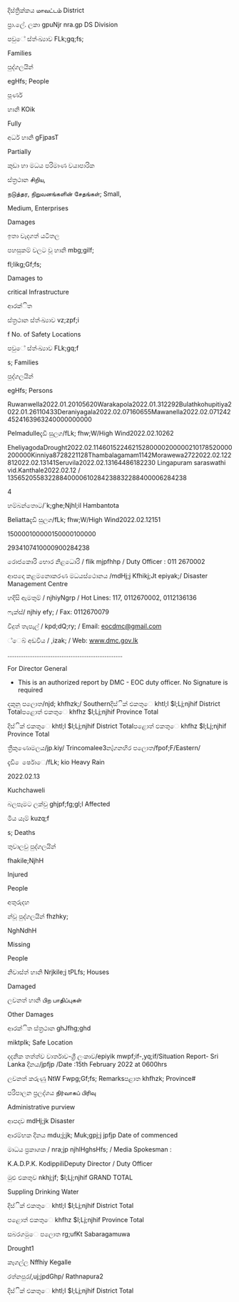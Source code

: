 දිස්ත්‍රික්කය மாவட்டம் District

ප්‍රා.ලේ. ලකා gpuNjr nra.gp DS Division

පවුේ ස්ත්‍ංඛ්‍යාව FLk;gq;fs;

Families

පුද්ගලයින්

egHfs; People

පූර්ණ

හානි KOik

Fully

අර්ධ හානි gFjpasT

Partially

කුඩා හා මධය පරිමාණ වයාපාරික

ස්ත්‍රථාන சிறிய,

நடுத்தர, நிறுவனங்களின் சேதங்கள்; Small,

Medium, Enterprises

Damages

ඉතා වැදගත් යටිතල

පහසුකම් වලට වූ හානි mbg;gilf;

fl;likg;Gf;fs;

Damages to

critical Infrastructure

ආරක්ිත

ස්ත්‍රථාන ස්ත්‍ංඛ්‍යාව vz;zpf;i

f No. of Safety Locations

පවුේ ස්ත්‍ංඛ්‍යාව FLk;gq;f

s; Families

පුද්ගලයින්

egHfs; Persons

Ruwanwella2022.01.20105620Warakapola2022.01.312292Bulathkohupitiya2022.01.26110433Deraniyagala2022.02.07160655Mawanella2022.02.0712424524163963240000000000

Pelmadulleදැඩි සුලග/fLk; fhw;W/High Wind2022.02.10262

EheliyagodaDrought2022.02.11460152246215280000200000210178520000200000Kinniya8728221128Thambalagamam1142Morawewa2722022.02.122812022.02.13141Seruvila2022.02.13164486182230 Lingapuram saraswathi vid.Kanthale2022.02.12 / 13565205583228840000610284238832288400006284238

4

හම්බන්තොට/`k;ghe;Njhl;il Hambantota

Beliattaදැඩි සුලග/fLk; fhw;W/High Wind2022.02.12151

150000100000150000100000

2934107410000900284238

රොජකොරි භොර නිළධොරි / flik mjpfhhp / Duty Officer : 011 2670002

ආපදො කළමනොකරණ මධයස්ථොනය /mdHj;j Kfhikj;Jt epiyak;/ Disaster Management Centre

හදිසි ඇමතුම් / njhiyNgrp / Hot Lines: 117, 0112670002, 0112136136

ෆැක්ස්/ njhiy efy; / Fax: 0112670079

විදුත් තැපැල් / kpd;dQ;ry; / Email: eocdmc@gmail.com

්ෙබ් අඩවිය / ,izak; / Web: www.dmc.gov.lk

……………………………………………………….

For Director General

* This is an authorized report by DMC - EOC duty officer. No Signature is required

දකුනු පලොත/njd; khfhzk;/ Southernදිස්ික් එකතුෙ khtl;l $l;Lj;njhif District Totalපළොත් ඵකතුෙ khfhz $l;Lj;njhif Province Total

දිස්ික් එකතුෙ khtl;l $l;Lj;njhif District Totalපළොත් ඵකතුෙ khfhz $l;Lj;njhif Province Total

ත්‍රීකුණොමලය/jp.kiy/ Trincomalee3නැ්ගනහිර පලොත/fpof;F/Eastern/

දැඩි ෙර්ෂොෙ/fLk; kio Heavy Rain

2022.02.13

Kuchchaweli

බලපෑමට ලක්වු ghjpf;fg;gl;l Affected

මිය යෑම් kuzq;f

s; Deaths

තුවාලවු පුද්ගලයින්

fhakile;NjhH

Injured

People

අතුරුදහ

න්වූ පුද්ගලයින් fhzhky;

NghNdhH

Missing

People

නිවාස්ත්‍ හානි Nrjkile;j tPLfs; Houses

Damaged

ලවනත් හානි பிற பாதிப்புகள்

Other Damages

ආරක්ිත ස්ත්‍රථාන ghJfhg;ghd

miktplk; Safe Location

දදනික තත්ත්ව වාර්තාව-ශ්‍රී ලංකාව/epiyik mwpf;if-,yq;if/Situation Report- Sri Lanka දිනය/jpfjp /Date :15th February 2022 at 0600hrs

ලවනත් කරුණු NtW Fwpg;Gf;fs; Remarksපළාත khfhzk; Province#

පරිපාලන ප්‍රලද්ශය நிர்வாகப் பிரிவு

Administrative purview

ආපදාව mdHj;jk Disaster

ආරම්භක දිනය mdu;j;jk; Muk;gpj;j jpfjp Date of commenced

මාධය ප්‍රකාශක / nra;jp njhlHghsHfs; / Media Spokesman :

K.A.D.P.K. KodippiliDeputy Director / Duty Officer

මුළු එකතුව nkhj;jf; $l;Lj;njhif GRAND TOTAL

Suppling Drinking Water

දිස්ික් එකතුෙ khtl;l $l;Lj;njhif District Total

පළොත් ඵකතුෙ khfhz $l;Lj;njhif Province Total

සබරගමුෙ පලොත rg;ufKt Sabaragamuwa

Drought1

කෑගල්ල Nffhiy Kegalle

රත්නපුර/,uj;jpdGhp/ Rathnapura2

දිස්ික් එකතුෙ khtl;l $l;Lj;njhif District Total